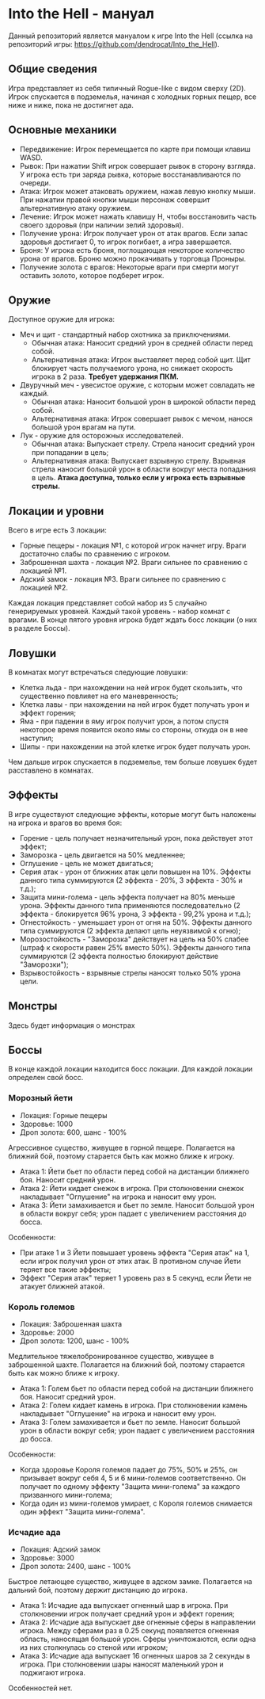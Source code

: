 # Into the Hell - мануал

Данный репозиторий является мануалом к игре Into the Hell (ссылка на репозиторий игры: https://github.com/dendrocat/Into_the_Hell).

## Общие сведения
Игра представляет из себя типичный Rogue-like с видом сверху (2D). Игрок спускается в подземелья, начиная с холодных горных пещер, все ниже и ниже, пока не достигнет ада.

## Основные механики
- Передвижение: Игрок перемещается по карте при помощи клавиш WASD.
- Рывок: При нажатии Shift игрок совершает рывок в сторону взгляда. У игрока есть три заряда рывка, которые восстанавливаются по очереди.
- Атака: Игрок может атаковать оружием, нажав левую кнопку мыши. При нажатии правой кнопки мыши персонаж совершит альтернативную атаку оружием.
- Лечение: Игрок может нажать клавишу H, чтобы восстановить часть своего здоровья (при наличии зелий здоровья).
- Получение урона: Игрок получает урон от атак врагов. Если запас здоровья достигает 0, то игрок погибает, а игра завершается.
- Броня: У игрока есть броня, поглощающая некоторое количество урона от врагов. Броню можно прокачивать у торговца Проныры.
- Получение золота с врагов: Некоторые враги при смерти могут оставить золото, которое подберет игрок.

## Оружие
Доступное оружие для игрока:
- Меч и щит - стандартный набор охотника за приключениями.
  - Обычная атака: Наносит средний урон в средней области перед собой.
  - Альтернативная атака: Игрок выставляет перед собой щит. Щит блокирует часть получаемого урона, но снижает скорость игрока в 2 раза. **Требует удержания ПКМ.**
- Двуручный меч - увесистое оружие, с которым может совладать не каждый.
  - Обычная атака: Наносит большой урон в широкой области перед собой.
  - Альтернативная атака: Игрок совершает рывок с мечом, нанося большой урон врагам на пути.
- Лук - оружие для осторожных исследователей.
  - Обычная атака: Выпускает стрелу. Стрела наносит средний урон при попадании в цель;
  - Альтернативная атака: Выпускает взрывную стрелу. Взрывная стрела наносит большой урон в области вокруг места попадания в цель. **Атака доступна, только если у игрока есть взрывные стрелы.**

## Локации и уровни
Всего в игре есть 3 локации:
- Горные пещеры - локация №1, с которой игрок начнет игру. Враги достаточно слабы по сравнению с игроком.
- Заброшенная шахта - локация №2. Враги сильнее по сравнению с локацией №1.
- Адский замок - локация №3. Враги сильнее по сравнению с локацией №2.

Каждая локация представляет собой набор из 5 случайно генерируемых уровней. Каждый такой уровень - набор комнат с врагами. В конце пятого уровня игрока будет ждать босс локации (о них в разделе Боссы).

## Ловушки
В комнатах могут встречаться следующие ловушки:
- Клетка льда - при нахождении на ней игрок будет скользить, что существенно повлияет на его маневренность;
- Клетка лавы - при нахождении на ней игрок будет получать урон и эффект горения;
- Яма - при падении в яму игрок получит урон, а потом спустя некоторое время появится около ямы со стороны, откуда он в нее наступил;
- Шипы - при нахождении на этой клетке игрок будет получать урон.

Чем дальше игрок спускается в подземелье, тем больше ловушек будет расставлено в комнатах.

## Эффекты
В игре существуют следующие эффекты, которые могут быть наложены на игрока и врагов во время боя:
- Горение - цель получает незначительный урон, пока действует этот эффект;
- Заморозка - цель двигается на 50% медленнее;
- Оглушение - цель не может двигаться;
- Серия атак - урон от ближних атак цели повышен на 10%. Эффекты данного типа суммируются (2 эффекта - 20%, 3 эффекта - 30% и т.д.);
- Защита мини-голема - цель эффекта получает на 80% меньше урона. Эффекты данного типа применяются последовательно (2 эффекта - блокируется 96% урона, 3 эффекта - 99,2% урона и т.д.);
- Огнестойкость - уменьшает урон от огня на 50%. Эффекты данного типа суммируются (2 эффекта делают цель неуязвимой к огню);
- Морозостойкость - "Заморозка" действует на цель на 50% слабее (штраф к скорости равен 25% вместо 50%). Эффекты данного типа суммируются (2 эффекта полностью блокируют действие "Заморозки");
- Взрывостойкость - взрывные стрелы наносят только 50% урона цели.

## Монстры
Здесь будет информация о монстрах

## Боссы
В конце каждой локации находится босс локации. Для каждой локации определен свой босс.
### Морозный йети
- Локация: Горные пещеры
- Здоровье: 1000
- Дроп золота: 600, шанс - 100%

Агрессивное существо, живущее в горной пещере. Полагается на ближний бой, поэтому старается быть как можно ближе к игроку.
- Атака 1: Йети бьет по области перед собой на дистанции ближнего боя. Наносит средний урон.
- Атака 2: Йети кидает снежок в игрока. При столкновении снежок накладывает "Оглушение" на игрока и наносит ему урон.
- Атака 3: Йети замахивается и бьет по земле. Наносит большой урон в области вокруг себя; урон падает с увеличением расстояния до босса.

Особенности:
- При атаке 1 и 3 Йети повышает уровень эффекта "Серия атак" на 1, если игрок получил урон от этих атак. В противном случае Йети теряет все такие эффекты;
- Эффект "Серия атак" теряет 1 уровень раз в 5 секунд, если Йети не атакует ближней атакой.

### Король големов
- Локация: Заброшенная шахта
- Здоровье: 2000
- Дроп золота: 1200, шанс - 100%

Медлительное тяжелобронированное существо, живущее в заброшенной шахте. Полагается на ближний бой, поэтому старается быть как можно ближе к игроку.
- Атака 1: Голем бьет по области перед собой на дистанции ближнего боя. Наносит средний урон.
- Атака 2: Голем кидает камень в игрока. При столкновении камень накладывает "Оглушение" на игрока и наносит ему урон.
- Атака 3: Голем замахивается и бьет по земле. Наносит большой урон в области вокруг себя; урон падает с увеличением расстояния до босса.

Особенности:
- Когда здоровье Короля големов падает до 75%, 50% и 25%, он призывает вокруг себя 4, 5 и 6 мини-големов соответственно. Он получает по одному эффекту "Защита мини-голема" за каждого призванного мини-голема;
- Когда один из мини-големов умирает, с Короля големов снимается один эффект "Защита мини-голема".

### Исчадие ада
- Локация: Адский замок
- Здоровье: 3000
- Дроп золота: 2400, шанс - 100%

Быстрое летающее существо, живущее в адском замке. Полагается на дальний бой, поэтому держит дистанцию до игрока.
- Атака 1: Исчадие ада выпускает огненный шар в игрока. При столкновении игрок получает средний урон и эффект горения;
- Атака 2: Исчадие ада выпускает две огненные сферы в направлении игрока. Между сферами раз в 0.25 секунд появляется огненная область, наносящая большой урон. Сферы уничтожаются, если одна из них столкнулась со стеной или игроком;
- Атака 3: Исчадие ада выпускает 16 огненных шаров за 2 секунды в игрока. При столкновении шары наносят маленький урон и поджигают игрока.

Особенностей нет.
